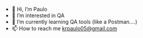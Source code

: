 - 👋 Hi, I’m Paulo
- 👀 I’m interested in QA
- 🌱 I’m currently learning QA tools (like a Postman....)
- 📫 How to reach me krpaulo05@gmail.com

<!---
kanistra05/kanistra05 is a ✨ special ✨ repository because its `README.md` (this file) appears on your GitHub profile.
You can click the Preview link to take a look at your changes.
--->
